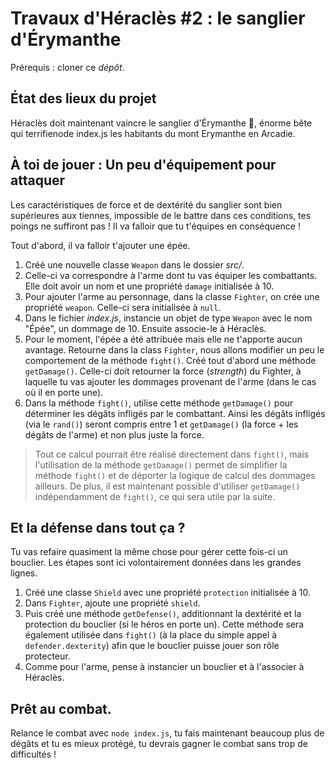 # Travaux d'Héraclès #2 : le sanglier d'Érymanthe

Prérequis : cloner ce _dépôt_.

## État des lieux du projet

Héraclès doit maintenant vaincre le sanglier d'Érymanthe 🐗, énorme bête qui terrifienode index.js les habitants du mont Erymanthe en Arcadie.

## À toi de jouer : Un peu d'équipement pour attaquer

Les caractéristiques de force et de dextérité du sanglier sont bien supérieures aux tiennes, impossible de le battre dans ces conditions, tes poings ne suffiront pas ! Il va falloir que tu t'équipes en conséquence !

Tout d'abord, il va falloir t'ajouter une épée.

1. Créé une nouvelle classe `Weapon` dans le dossier _src/_.
2. Celle-ci va correspondre à l'arme dont tu vas équiper les combattants. Elle doit avoir un nom et une propriété `damage` initialisée à 10.
3. Pour ajouter l'arme au personnage, dans la classe `Fighter`, on crée une propriété `weapon`. Celle-ci sera initialisée à `null`.
4. Dans le fichier _index.js_, instancie un objet de type `Weapon` avec le nom "Épée", un dommage de 10. Ensuite associe-le à Héraclès.
5. Pour le moment, l'épée a été attribuée mais elle ne t'apporte aucun avantage. Retourne dans la class `Fighter`, nous allons modifier un peu le comportement de la méthode `fight()`.
   Créé tout d'abord une méthode `getDamage()`. Celle-ci doit retourner la force (_strength_) du Fighter, à laquelle tu vas ajouter les dommages provenant de l'arme (dans le cas où il en porte une).
6. Dans la méthode `fight()`, utilise cette méthode `getDamage()` pour déterminer les dégâts infligés par le combattant. Ainsi les dégâts infligés (via le `rand()`) seront compris entre 1 et `getDamage()` (la force + les dégâts de l'arme) et non plus juste la force.

> Tout ce calcul pourrait être réalisé directement dans `fight()`, mais l'utilisation de la méthode `getDamage()` permet de simplifier la méthode `fight()` et de déporter la logique de calcul des dommages ailleurs. De plus, il est maintenant possible d'utiliser `getDamage()` indépendamment de `fight()`, ce qui sera utile par la suite.

## Et la défense dans tout ça ?

Tu vas refaire quasiment la même chose pour gérer cette fois-ci un bouclier. Les étapes sont ici volontairement données dans les grandes lignes.

1. Créé une classe `Shield` avec une propriété `protection` initialisée à 10.
2. Dans `Fighter`, ajoute une propriété `shield`.
3. Puis créé une méthode `getDefense()`, additionnant la dextérité et la protection du bouclier (si le héros en porte un). Cette méthode sera également utilisée dans `fight()` (à la place du simple appel à `defender.dexterity`) afin que le bouclier puisse jouer son rôle protecteur.
4. Comme pour l'arme, pense à instancier un bouclier et à l'associer à Héraclès.

## Prêt au combat.

Relance le combat avec `node index.js`, tu fais maintenant beaucoup plus de dégâts et tu es mieux protégé, tu devrais gagner le combat sans trop de difficultés !
